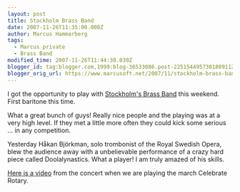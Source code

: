 ```yaml
---
layout: post
title: Stockholm Brass Band
date: 2007-11-26T11:35:00.000Z
author: Marcus Hammarberg
tags:
  - Marcus private
  - Brass Band
modified_time: 2007-11-26T11:44:38.039Z
blogger_id: tag:blogger.com,1999:blog-36533086.post-2251544957301809112
blogger_orig_url: https://www.marcusoft.net/2007/11/stockholm-brass-band.html
---
```



I got the opportunity to play with [Stockholm's Brass Band](http://www.stockholmbrass.se/) this weekend. First baritone this time.

What a great bunch of guys! Really nice people and the playing was at a very high level. If they met a little more often they could kick some serious ... in any competition.

Yesterday Håkan Björkman, solo trombonist of the Royal Swedish Opera, blew the audience away with a unbelievable performance of a crazy hard piece called Doolalynastics. What a player! I am truly amazed of his skills.

[Here is a video](http://www.stockholmbrass.se/Videoklipp.htm) from the concert when we are playing the march Celebrate Rotary.
